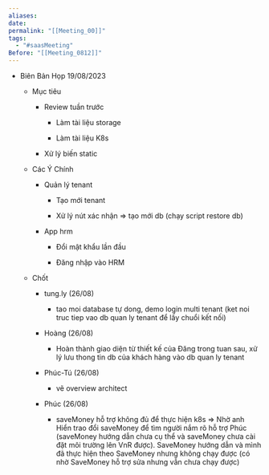 ```yaml
---
aliases: 
date: 
permalink: "[[Meeting_00]]"
tags:
  - "#saasMeeting"
Before: "[[Meeting_0812]]"
---
```

- Biên Bản Họp 19/08/2023
    
    - Mục tiêu
        
        - Review tuần trước
            
            - Làm tài liệu storage
                
            - Làm tài liệu K8s
                
        - Xử lý biến static
            
    - Các Ý Chính
        
        - Quản lý tenant
            
            - Tạo mới tenant
                
            - Xử lý nút xác nhận => tạo mới db (chạy script restore db)
                
        - App hrm
            
            - Đổi mật khẩu lần đầu
                
            - Đăng nhập vào HRM
                
    - Chốt
        
        - tung.ly (26/08)
            
            - tao moi database tự dong, demo login multi tenant (ket noi truc tiep vao db quan ly tenant để lấy chuổi kết nối)
                
        - Hoàng (26/08)
            
            - Hoàn thành giao diện từ thiết kế của Đăng trong tuan sau, xử lý lưu thong tin db của khách hàng vào db quan ly tenant
                
        - Phúc-Tú (26/08)
            
            - vẽ overview architect
                
        - Phúc (26/08)
            
            - saveMoney hỗ trợ không đủ để thực hiện k8s => Nhờ anh Hiển trao đổi saveMoney để tìm người nắm rõ hỗ trợ Phúc (saveMoney hướng dẫn chưa cụ thể và saveMoney chưa cài đặt môi trường lên VnR được). SaveMoney hướng dẫn và mình đã thực hiện theo SaveMoney nhưng không chạy được (có nhờ SaveMoney hỗ trợ sửa nhưng vẫn chưa chạy được)